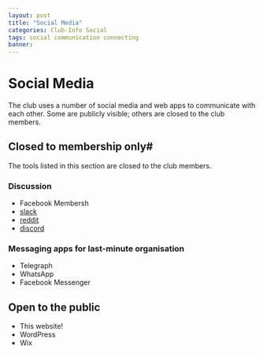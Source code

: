 ```yaml
---
layout: post
title: "Social Media"
categories: Club-Info Social
tags: social communication connecting
banner:
---
```


# Social Media

The club uses a number of social media and web apps to communicate with each other.
Some are publicly visible; others are closed to the club members.

## Closed to membership only#

The tools listed in this section are closed to the club members.

### Discussion

 * Facebook Membersh
 * [slack](https://app.slack.com/client/T01PNL50LJZ/C01PRVCTE2F)
 * [reddit](https://www.reddit.com/r/CMC_Cymru_UK/)
 * [discord](https://discord.com/channels/817725344656261130/817725344656261133)

### Messaging apps for last-minute organisation

 * Telegraph
 * WhatsApp
 * Facebook Messenger

## Open to the public

 * This website!
 * WordPress
 * Wix
